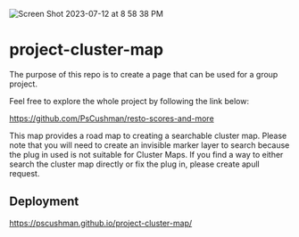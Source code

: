 ![Screen Shot 2023-07-12 at 8 58 38 PM](https://github.com/PsCushman/project-cluster-map/assets/122395437/b9d6ca81-c717-4677-bf98-3390efc2233e)

# project-cluster-map
The purpose of this repo is to create a page that can be used for a group project.

Feel free to explore the whole project by following the link below:

https://github.com/PsCushman/resto-scores-and-more

This map provides a road map to creating a searchable cluster map. Please note that you will need to create an invisible marker layer to search because the plug in used is not suitable for Cluster Maps. If you find a way to either search the cluster map directly or fix the plug in, please create apull request.

## Deployment
https://pscushman.github.io/project-cluster-map/
